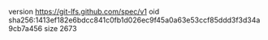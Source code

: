 version https://git-lfs.github.com/spec/v1
oid sha256:1413ef182e6bdcc841c0fb1d026ec9f45a0a63e53ccf85ddd3f3d34a9cb7a456
size 2673
